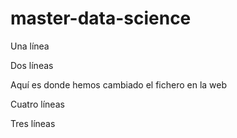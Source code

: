 # master-data-science

Una línea

Dos líneas

Aquí es donde hemos cambiado el fichero en la web

Cuatro líneas

Tres líneas
